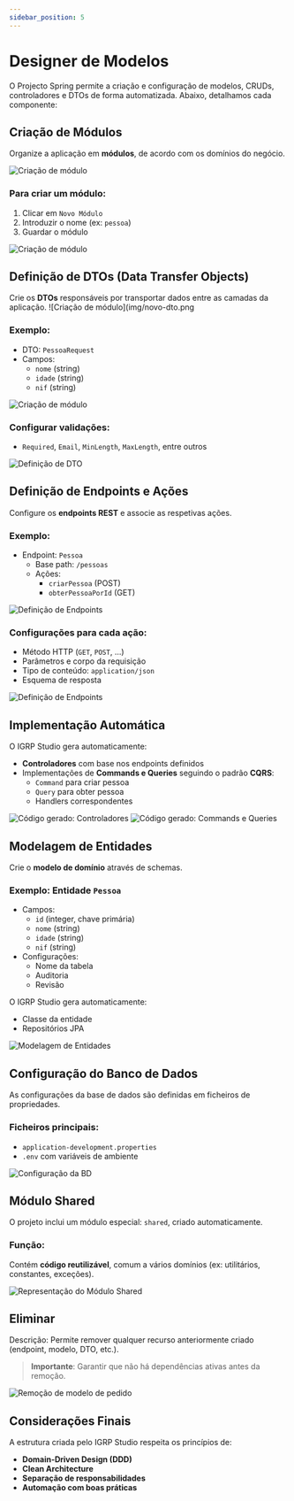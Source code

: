 ```yaml
---
sidebar_position: 5
---
```


# Designer de Modelos

O Projecto Spring permite a criação e configuração de modelos, CRUDs, controladores e DTOs de forma automatizada. Abaixo, detalhamos cada componente:


## Criação de Módulos

Organize a aplicação em **módulos**, de acordo com os domínios do negócio.

![Criação de módulo](img/novo-modelo.png)

### Para criar um módulo:
1. Clicar em `Novo Módulo`
2. Introduzir o nome (ex: `pessoa`)
3. Guardar o módulo

![Criação de módulo](img/novo-modelo-desc.png)

## Definição de DTOs (Data Transfer Objects)

Crie os **DTOs** responsáveis por transportar dados entre as camadas da aplicação.
![Criação de módulo](img/novo-dto.png

### Exemplo:
- DTO: `PessoaRequest`
- Campos:
  - `nome` (string)
  - `idade` (string)
  - `nif` (string)

![Criação de módulo](img/novo-dto-desc.png)


### Configurar validações:
- `Required`, `Email`, `MinLength`, `MaxLength`, entre outros

![Definição de DTO](img/novo-dto-propriedade.png)


## Definição de Endpoints e Ações

Configure os **endpoints REST** e associe as respetivas ações.

### Exemplo:
- Endpoint: `Pessoa`
  - Base path: `/pessoas`
  - Ações:
    - `criarPessoa` (POST)
    - `obterPessoaPorId` (GET)

![Definição de Endpoints](img/novo-endpoint.png)


### Configurações para cada ação:
- Método HTTP (`GET`, `POST`, ...)
- Parâmetros e corpo da requisição
- Tipo de conteúdo: `application/json`
- Esquema de resposta

![Definição de Endpoints](img/novo-endpoint-desc.png)


## Implementação Automática

O IGRP Studio gera automaticamente:

- **Controladores** com base nos endpoints definidos
- Implementações de **Commands e Queries** seguindo o padrão **CQRS**:
  - `Command` para criar pessoa
  - `Query` para obter pessoa
  - Handlers correspondentes

![Código gerado: Controladores](img/implementacao-controlador-code.png)
![Código gerado: Commands e Queries](img/implementacao-controlador-code.png)


## Modelagem de Entidades

Crie o **modelo de domínio** através de schemas.

### Exemplo: Entidade `Pessoa`
- Campos:
  - `id` (integer, chave primária)
  - `nome` (string)
  - `idade` (string)
  - `nif` (string)
- Configurações:
  - Nome da tabela
  - Auditoria
  - Revisão

O IGRP Studio gera automaticamente:
- Classe da entidade
- Repositórios JPA

![Modelagem de Entidades](img/implementa-controlador-code_cria-pessoa.png)


## Configuração do Banco de Dados

As configurações da base de dados são definidas em ficheiros de propriedades.

### Ficheiros principais:
- `application-development.properties`
- `.env` com variáveis de ambiente

![Configuração da BD](img/env.png)


## Módulo Shared

O projeto inclui um módulo especial: `shared`, criado automaticamente.

### Função:
Contém **código reutilizável**, comum a vários domínios (ex: utilitários, constantes, exceções).

![Representação do Módulo Shared](img/shared-studio.png)

## Eliminar
Descrição: Permite remover qualquer recurso anteriormente criado (endpoint, modelo, DTO, etc.).

> **Importante**: Garantir que não há dependências ativas antes da remoção.

![Remoção de modelo de pedido](img/remover-demo-modelo-pedido.png)


## Considerações Finais
A estrutura criada pelo IGRP Studio respeita os princípios de:
- **Domain-Driven Design (DDD)**
- **Clean Architecture**
- **Separação de responsabilidades**
- **Automação com boas práticas**